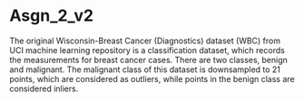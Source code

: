 # Asgn_2_v2

The original Wisconsin-Breast Cancer (Diagnostics) dataset (WBC) from UCI machine learning repository is a classification dataset, which records the measurements for breast cancer cases. There are two classes, benign and malignant. The malignant class of this dataset is downsampled to 21 points, which are considered as outliers, while points in the benign class are considered inliers.
